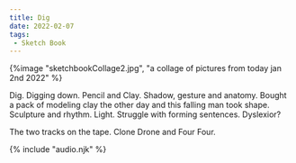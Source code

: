 ```yaml
---
title: Dig 
date: 2022-02-07
tags:
 - Sketch Book
---
```



{%image "sketchbookCollage2.jpg", "a collage of pictures from today jan 2nd 2022" %}

Dig. Digging down. Pencil and Clay. Shadow, gesture and anatomy. Bought a pack of modeling clay the other day and this falling man took shape. Sculpture and rhythm. Light. Struggle with forming sentences. Dyslexior?

The two tracks on the tape. Clone Drone and Four Four.

<audio id="song"><source src="{{ '/posts/cloneDrone.mp3' | url }}"/></audio>
<audio id="songB"><source src="{{ '/posts/fourFour.mp3' | url }}"/></audio>
{% include "audio.njk" %}

